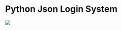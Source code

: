 <h1>Python Json Login System</h1>

<img src="https://scontent.fbkk21-1.fna.fbcdn.net/v/t1.15752-9/230488397_1426201661088329_4599944979709554979_n.png?_nc_cat=104&ccb=1-3&_nc_sid=ae9488&_nc_ohc=PiULlpAVHwMAX-HzMt_&_nc_ht=scontent.fbkk21-1.fna&oh=44825c84b377cbc953375afeacb74197&oe=61301882">
